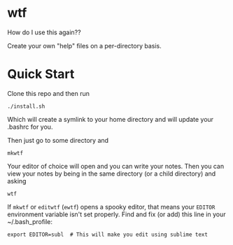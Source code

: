 # wtf
How do I use this again??

Create your own "help" files on a per-directory basis.

# Quick Start
Clone this repo and then run
```
./install.sh
```
Which will create a symlink to your home directory and will update your .bashrc for you.

Then just go to some directory and
```
mkwtf
```
Your editor of choice will open and you can write your notes. Then you can view your notes by being in the same directory (or a child directory) and asking
```
wtf
```

If `mkwtf` or `editwtf` (`ewtf`) opens a spooky editor, that means your `EDITOR` environment variable isn't set properly. Find and fix (or add) this line in your ~/.bash_profile:
```
export EDITOR=subl  # This will make you edit using sublime text
```
